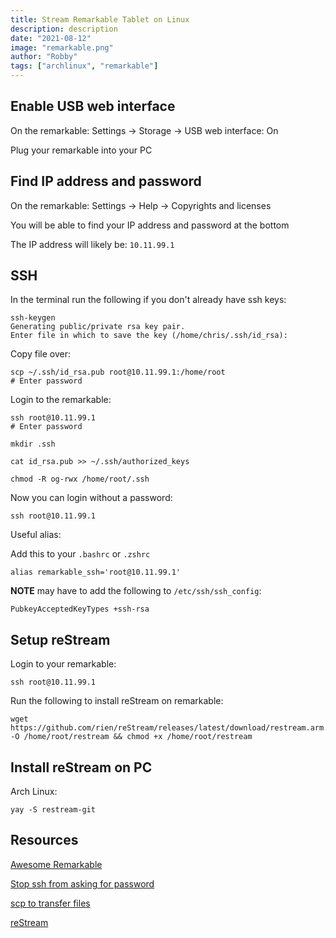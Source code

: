```yaml
---
title: Stream Remarkable Tablet on Linux
description: description
date: "2021-08-12"
image: "remarkable.png"
author: "Robby"
tags: ["archlinux", "remarkable"]
---
```


## Enable USB web interface

On the remarkable: Settings -> Storage -> USB web interface: On

Plug your remarkable into your PC

## Find IP address and password

On the remarkable: Settings -> Help -> Copyrights and licenses

You will be able to find your IP address and password at the bottom

The IP address will likely be: `10.11.99.1`

## SSH

In the terminal run the following if you don't already have ssh keys:
```
ssh-keygen 
Generating public/private rsa key pair.
Enter file in which to save the key (/home/chris/.ssh/id_rsa):
```

Copy file over:

```
scp ~/.ssh/id_rsa.pub root@10.11.99.1:/home/root
# Enter password
```

Login to the remarkable:

```
ssh root@10.11.99.1
# Enter password

mkdir .ssh

cat id_rsa.pub >> ~/.ssh/authorized_keys

chmod -R og-rwx /home/root/.ssh
```

Now you can login without a password:

```
ssh root@10.11.99.1
```

Useful alias:

Add this to your `.bashrc` or `.zshrc`

```
alias remarkable_ssh='root@10.11.99.1'
```

**NOTE** may have to add the following to `/etc/ssh/ssh_config`:

```
PubkeyAcceptedKeyTypes +ssh-rsa
```

## Setup reStream

Login to your remarkable:

```
ssh root@10.11.99.1
```

Run the following to install reStream on remarkable:

```
wget https://github.com/rien/reStream/releases/latest/download/restream.arm.static -O /home/root/restream && chmod +x /home/root/restream
```

## Install reStream on PC

Arch Linux:

```
yay -S restream-git
```

## Resources

[Awesome Remarkable](https://github.com/reHackable/awesome-reMarkable)

[Stop ssh from asking for password](https://shiplu.mokadd.im/90/7-steps-to-stop-ssh-from-asking-password/)

[scp to transfer files](https://linuxize.com/post/how-to-use-scp-command-to-securely-transfer-files/)

[reStream](https://github.com/rien/reStream)
